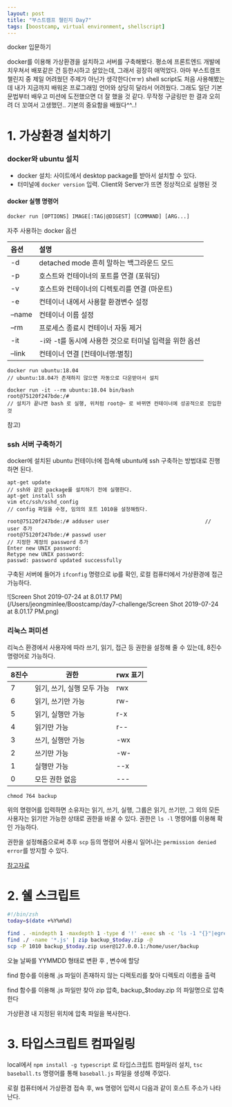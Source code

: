 ```yaml
---
layout: post
title: "부스트캠프 챌린지 Day7"
tags: [boostcamp, virtual environment, shellscript]
---
```


docker 입문하기

docker를 이용해 가상환경을 설치하고 서버를 구축해봤다. 평소에 프론트엔드 개발에 치우쳐서 배포같은 건 등한시하고 살았는데, 그래서 굉장히 애먹었다. 아마 부스트캠프 챌린지 중 제일 어려웠던 주제가 아닌가 생각한다(ㅠㅠ) shell script도 처음 사용해봤는데 내가 지금까지 배워온 프로그래밍 언어와 상당히 달라서 어려웠다. 그래도 일단 기본 문법부터 배우고 미션에 도전했으면 더 잘 했을 것 같다. 무작정 구글링만 한 결과 오히려 더 꼬여서 고생했던.. 기본의 중요함을 배웠다^^..!

# 1. 가상환경 설치하기

### docker와 ubuntu 설치

- docker 설치: 사이트에서 desktop package를 받아서 설치할 수 있다.
- 터미널에 `docker version` 입력. Client와 Server가 뜨면 정상적으로 실행된 것

#### docker 실행 명령어

```txt
docker run [OPTIONS] IMAGE[:TAG|@DIGEST] [COMMAND] [ARG...]
```

자주 사용하는 docker 옵션

| 옵션  | 설명                                                   |
| :---- | :----------------------------------------------------- |
| -d    | detached mode 흔히 말하는 백그라운드 모드              |
| -p    | 호스트와 컨테이너의 포트를 연결 (포워딩)               |
| -v    | 호스트와 컨테이너의 디렉토리를 연결 (마운트)           |
| -e    | 컨테이너 내에서 사용할 환경변수 설정                   |
| –name | 컨테이너 이름 설정                                     |
| –rm   | 프로세스 종료시 컨테이너 자동 제거                     |
| -it   | -i와 -t를 동시에 사용한 것으로 터미널 입력을 위한 옵션 |
| –link | 컨테이너 연결 [컨테이너명:별칭]                        |

```
docker run ubuntu:18.04
// ubuntu:18.04가 존재하지 않으면 자동으로 다운받아서 설치

docker run -it --rm ubuntu:18.04 bin/bash
root@75120f247bde:/#
// 설치가 끝나면 bash 로 실행, 위처럼 root@~ 로 바뀌면 컨테이너에 성공적으로 진입한 것
```

참고)

[초보를 위한 docker 안내서]: https://subicura.com/2017/01/19/docker-guide-for-beginners-2.html

### ssh 서버 구축하기

docker에 설치된 ubuntu 컨테이너에 접속해 ubuntu에 ssh 구축하는 방법대로 진행하면 된다.

```
apt-get update            													// ssh와 같은 package를 설치하기 전에 실행한다.
apt-get install ssh
vim etc/ssh/sshd_config													// config 파일을 수정, 임의의 포트 1010을 설정해줬다.
```

```
root@75120f247bde:/# adduser user                               // user 추가
root@75120f247bde:/# passwd user																// 지정한 계정의 password 추가
Enter new UNIX password:
Retype new UNIX password:
passwd: password updated successfully
```

구축된 서버에 들어가 `ifconfig` 명령으로 ip를 확인, 로컬 컴퓨터에서 가상환경에 접근 가능하다.

![Screen Shot 2019-07-24 at 8.01.17 PM](/Users/jeongminlee/Boostcamp/day7-challenge/Screen Shot 2019-07-24 at 8.01.17 PM.png)

### 리눅스 퍼미션

리눅스 환경에서 사용자에 따라 쓰기, 읽기, 접근 등 권한을 설정해 줄 수 있는데, 8진수 명령어로 가능하다.

| 8진수 | 권한                       | rwx 표기 |
| ----- | -------------------------- | -------- |
| 7     | 읽기, 쓰기, 실행 모두 가능 | rwx      |
| 6     | 읽기, 쓰기만 가능          | rw-      |
| 5     | 읽기, 실행만 가능          | r-x      |
| 4     | 읽기만 가능                | r--      |
| 3     | 쓰기, 실행만 가능          | -wx      |
| 2     | 쓰기만 가능                | -w-      |
| 1     | 실행만 가능                | --x      |
| 0     | 모든 권한 없음             | ---      |

```
chmod 764 backup
```

위의 명령어를 입력하면 소유자는 읽기, 쓰기, 실행, 그룹은 읽기, 쓰기만, 그 외의 모든 사용자는 읽기만 가능한 상태로 권한을 바꿀 수 있다. 권한은 `ls -l` 명령어를 이용해 확인 가능하다.

권한을 설정해줌으로써 추후 `scp` 등의 명령어 사용시 일어나는 `permission denied error`를 방지할 수 있다.

[참고자료](https://nachwon.github.io/shell-chmod/)

# 2. 쉘 스크립트

```sh
#!/bin/zsh
today=$(date +%Y%m%d)

find . -mindepth 1 -maxdepth 1 -type d '!' -exec sh -c 'ls -1 "{}"|egrep -i -q ".(js)$"' ';' -print
find ./ -name '*.js' | zip backup_$today.zip -@
scp -P 1010 backup_$today.zip user@127.0.0.1:/home/user/backup
```

오늘 날짜를 YYMMDD 형태로 변환 후 , 변수에 할당

find 함수를 이용해 .js 파일이 존재하지 않는 디렉토리를 찾아 디렉토리 이름을 출력

find 함수를 이용해 .js 파일만 찾아 zip 압축, backup\_\$today.zip 의 파일명으로 압축한다

가상환경 내 지정된 위치에 압축 파일을 복사한다.

# 3. 타입스크립트 컴파일링

local에서 `npm install -g typescript` 로 타입스크립트 컴파일러 설치, `tsc baseball.ts` 명령어를 통해 `baseball.js` 파일을 생성해 주었다.

로컬 컴퓨터에서 가상환경 접속 후, ws 명령어 입력시 다음과 같이 호스트 주소가 나타난다.
